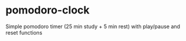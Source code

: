 # pomodoro-clock

Simple pomodoro timer (25 min study + 5 min rest) with play/pause and reset functions 

